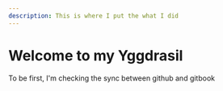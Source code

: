 ```yaml
---
description: This is where I put the what I did
---
```


# Welcome to my Yggdrasil

To be first, I'm checking the sync between github and gitbook


